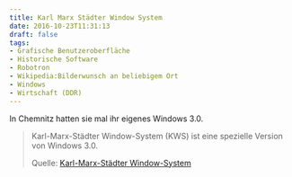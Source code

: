 ```yaml
---
title: Karl Marx Städter Window System
date: 2016-10-23T11:31:13
draft: false
tags:
- Grafische Benutzeroberfläche
- Historische Software
- Robotron
- Wikipedia:Bilderwunsch an beliebigem Ort
- Windows
- Wirtschaft (DDR)
---
```


In Chemnitz hatten sie mal ihr eigenes Windows 3.0.


> Karl-Marx-Städter Window-System (KWS) ist eine spezielle Version von Windows 3.0.
>
> Quelle: [Karl-Marx-Städter Window-System](https://de.wikipedia.org/wiki/Karl-Marx-Städter_Window-System)

